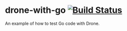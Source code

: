 # drone-with-go [![Build Status](http://kenit.asuscomm.com/api/badges/Kenits/drone-with-go/status.svg)](http://kenit.asuscomm.com/Kenits/drone-with-go)

An example of how to test Go code with Drone.
